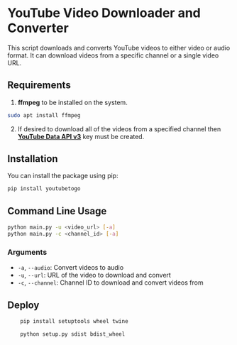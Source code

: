 # YouTube Video Downloader and Converter

This script downloads and converts YouTube videos to either video or audio format. It can download videos from a specific channel or a single video URL.

## Requirements

1. **ffmpeg** to be installed on the system.

```bash
sudo apt install ffmpeg
```

2. If desired to download all of the videos from a specified channel then [**YouTube Data API v3**](https://console.cloud.google.com/apis/) key must be created.

## Installation

You can install the package using pip:

```bash
pip install youtubetogo
```

## Command Line Usage

```bash
python main.py -u <video_url> [-a]
python main.py -c <channel_id> [-a]
```

### Arguments

- `-a`, `--audio`: Convert videos to audio
- `-u`, `--url`: URL of the video to download and convert
- `-c`, `--channel`: Channel ID to download and convert videos from

## Deploy

```bash
    pip install setuptools wheel twine
```

```bash
    python setup.py sdist bdist_wheel
```

